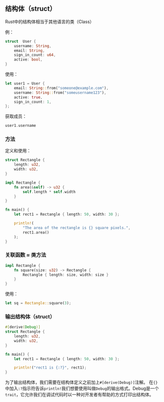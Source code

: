 

## 结构体（struct）

Rust中的结构体相当于其他语言的类（Class）

例：

```rust
struct  User {
    username: String,
    email: String,
    sign_in_count: u64,
    active: bool,
}
```

使用：

```rust
let user1 = User {
    email: String::from("someone@example.com"),
    username: String::from("someusername123"),
    active: true,
    sign_in_count: 1,
};
```

获取成员：

```rust
user1.username
```


### 方法

定义和使用：

```rust
struct Rectangle {
    length: u32,
    width: u32,
}

impl Rectangle {
    fn area(&self) -> u32 {
        self.length * self.width
    }
}

fn main() {
    let rect1 = Rectangle { length: 50, width: 30 };

    println!(
        "The area of the rectangle is {} square pixels.",
        rect1.area()
    );
}
```

### 关联函数 ≈ 类方法

```rust
impl Rectangle {
    fn square(size: u32) -> Rectangle {
        Rectangle { length: size, width: size }
    }
}
```

使用：

```rust
let sq = Rectangle::square(3);
```

### 输出结构体（struct）

```rust
#[derive(Debug)]
struct Rectangle {
    length: u32,
    width: u32,
}

fn main() {
    let rect1 = Rectangle { length: 50, width: 30 };

    println!("rect1 is {:?}", rect1);
}
```

为了输出结构体，我们需要在结构体定义之前加上`#[derive(Debug)]`注解。
在`{}`中加入`:?`指示符告诉`println!`我们想要使用叫做`Debug`的输出格式。Debug是一个 `trait`，它允许我们在调试代码时以一种对开发者有帮助的方式打印出结构体。


